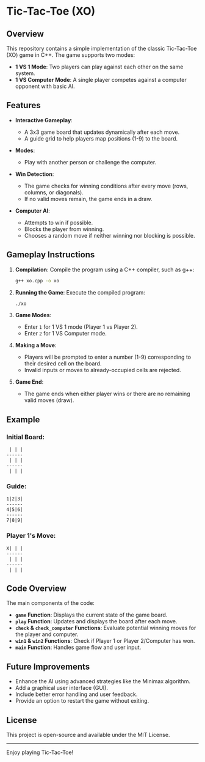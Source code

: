 # Tic-Tac-Toe (XO)

## Overview
This repository contains a simple implementation of the classic Tic-Tac-Toe (XO) game in C++. The game supports two modes:
- **1 VS 1 Mode**: Two players can play against each other on the same system.
- **1 VS Computer Mode**: A single player competes against a computer opponent with basic AI.

## Features
- **Interactive Gameplay**:
  - A 3x3 game board that updates dynamically after each move.
  - A guide grid to help players map positions (1-9) to the board.

- **Modes**:
  - Play with another person or challenge the computer.

- **Win Detection**:
  - The game checks for winning conditions after every move (rows, columns, or diagonals).
  - If no valid moves remain, the game ends in a draw.

- **Computer AI**:
  - Attempts to win if possible.
  - Blocks the player from winning.
  - Chooses a random move if neither winning nor blocking is possible.

## Gameplay Instructions
1. **Compilation**:
   Compile the program using a C++ compiler, such as g++:
   ```bash
   g++ xo.cpp -o xo
   ```

2. **Running the Game**:
   Execute the compiled program:
   ```bash
   ./xo
   ```

3. **Game Modes**:
   - Enter `1` for 1 VS 1 mode (Player 1 vs Player 2).
   - Enter `2` for 1 VS Computer mode.

4. **Making a Move**:
   - Players will be prompted to enter a number (1-9) corresponding to their desired cell on the board.
   - Invalid inputs or moves to already-occupied cells are rejected.

5. **Game End**:
   - The game ends when either player wins or there are no remaining valid moves (draw).

## Example
### Initial Board:
```
 | | |
------
 | | |
------
 | | |
```
### Guide:
```
1|2|3|
------
4|5|6|
------
7|8|9|
```
### Player 1's Move:
```
X| | |
------
 | | |
------
 | | |
```

## Code Overview
The main components of the code:
- **`game` Function**: Displays the current state of the game board.
- **`play` Function**: Updates and displays the board after each move.
- **`check` & `check_computer` Functions**: Evaluate potential winning moves for the player and computer.
- **`win1` & `win2` Functions**: Check if Player 1 or Player 2/Computer has won.
- **`main` Function**: Handles game flow and user input.

## Future Improvements
- Enhance the AI using advanced strategies like the Minimax algorithm.
- Add a graphical user interface (GUI).
- Include better error handling and user feedback.
- Provide an option to restart the game without exiting.

## License
This project is open-source and available under the MIT License.

---
Enjoy playing Tic-Tac-Toe!
